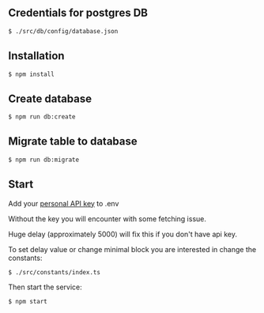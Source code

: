 ## Credentials for postgres DB

```bash
$ ./src/db/config/database.json
```

## Installation

```bash
$ npm install
```

## Create database

```bash
$ npm run db:create
```

## Migrate table to database

```bash
$ npm run db:migrate
```

## Start

Add your [personal API key](https://etherscan.io/myapikey) to .env

Without the key you will encounter with some fetching issue.

Huge delay (approximately 5000) will fix this if you don't have api key.

To set delay value or change minimal block you are interested in change the constants:

```bash
$ ./src/constants/index.ts
```

Then start the service:

```bash
$ npm start
```
